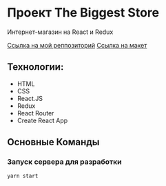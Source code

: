 # Проект The Biggest Store
Интернет-магазин на React и Redux

[Ссылка на мой реппозиторий](https://github.com/AskonaLi/the-biggest-store)
[Ссылка на макет](https://www.figma.com/design/rBKYkbdxaGSpySi9J4TMPX/Shop--Copy-?node-id=0-1&p=f&t=feySGBlzMxwhY7Ru-0)

## Технологии:
- HTML
- CSS
- React.JS
- Redux
- React Router
- Create React App

## Основные Команды

### Запуск сервера для разработки
```shell
yarn start
```